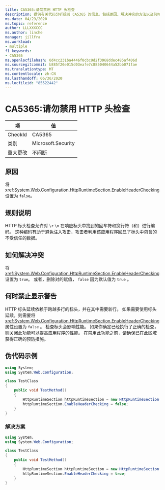 ```yaml
---
title: CA5365:请勿禁用 HTTP 头检查
description: 提供有关代码分析规则 CA5365 的信息，包括原因、解决冲突的方法以及何时取消显示。
ms.date: 04/29/2020
ms.topic: reference
author: LLLXXXCCC
ms.author: linche
manager: jillfra
ms.workload:
- multiple
f1_keywords:
- CA5365
ms.openlocfilehash: 0d4cc231ba4446f0cbc9d2f3968ddec485af406d
ms.sourcegitcommit: b885f26e015d03eafe7c885040644a52bb071fae
ms.translationtype: MT
ms.contentlocale: zh-CN
ms.lasthandoff: 06/30/2020
ms.locfileid: "85522442"
---
```

# <a name="ca5365-do-not-disable-http-header-checking"></a>CA5365:请勿禁用 HTTP 头检查

|项|值|
|-|-|
|CheckId|CA5365|
|类别|Microsoft.Security|
|重大更改|不间断|

## <a name="cause"></a>原因

将 <xref:System.Web.Configuration.HttpRuntimeSection.EnableHeaderChecking> 设置为 `false`。

## <a name="rule-description"></a>规则说明

HTTP 标头检查允许对 `\r` `\n` 在响应标头中找到的回车符和换行符（和）进行编码。 这种编码有助于避免注入攻击，攻击者利用该应用程序回显了标头中包含的不受信任的数据。

## <a name="how-to-fix-violations"></a>如何解决冲突

将 <xref:System.Web.Configuration.HttpRuntimeSection.EnableHeaderChecking> 设置为 `true`。 或者，删除对的赋值， `false` 因为默认值为 `true` 。

## <a name="when-to-suppress-warnings"></a>何时禁止显示警告

HTTP 标头延续依赖于跨越多行的标头，并在其中需要新行。 如果需要使用标头延续，则需要将 <xref:System.Web.Configuration.HttpRuntimeSection.EnableHeaderChecking> 属性设置为 `false` 。 检查标头会影响性能。 如果你确定已经执行了正确的检查，则关闭此功能可以提高应用程序的性能。 在禁用此功能之前，请确保已在此区域获得正确的预防措施。

## <a name="pseudo-code-examples"></a>伪代码示例

```csharp
using System;
using System.Web.Configuration;

class TestClass
{
    public void TestMethod()
    {
        HttpRuntimeSection httpRuntimeSection = new HttpRuntimeSection();
        httpRuntimeSection.EnableHeaderChecking = false;
    }
}
```

### <a name="solution"></a>解决方案

```csharp
using System;
using System.Web.Configuration;

class TestClass
{
    public void TestMethod()
    {
        HttpRuntimeSection httpRuntimeSection = new HttpRuntimeSection();
        httpRuntimeSection.EnableHeaderChecking = true;
    }
}
```
